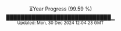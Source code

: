<p align="center">
⏳Year Progress (99.59 %)<br>
█████████████████████████████▁ <br>
<sub>Updated: Mon, 30 Dec 2024 12:04:23 GMT</sub>
</p>

